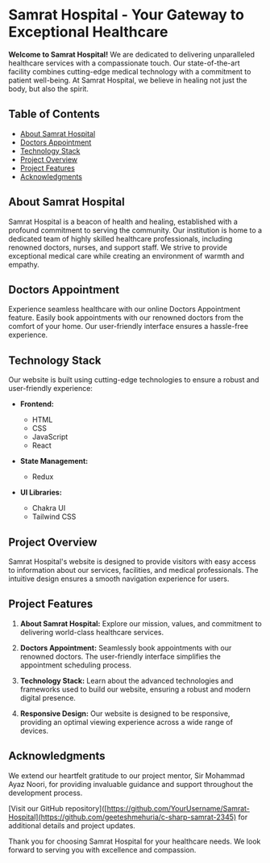 # Samrat Hospital - Your Gateway to Exceptional Healthcare

**Welcome to Samrat Hospital!** We are dedicated to delivering unparalleled healthcare services with a compassionate touch. Our state-of-the-art facility combines cutting-edge medical technology with a commitment to patient well-being. At Samrat Hospital, we believe in healing not just the body, but also the spirit.

## Table of Contents

- [About Samrat Hospital](#about-samrat-hospital)
- [Doctors Appointment](#doctors-appointment)
- [Technology Stack](#technology-stack)
- [Project Overview](#project-overview)
- [Project Features](#project-features)
- [Acknowledgments](#acknowledgments)


## About Samrat Hospital

Samrat Hospital is a beacon of health and healing, established with a profound commitment to serving the community. Our institution is home to a dedicated team of highly skilled healthcare professionals, including renowned doctors, nurses, and support staff. We strive to provide exceptional medical care while creating an environment of warmth and empathy.

## Doctors Appointment

Experience seamless healthcare with our online Doctors Appointment feature. Easily book appointments with our renowned doctors from the comfort of your home. Our user-friendly interface ensures a hassle-free experience.

## Technology Stack

Our website is built using cutting-edge technologies to ensure a robust and user-friendly experience:

- **Frontend:**
  - HTML
  - CSS
  - JavaScript
  - React

- **State Management:**
  - Redux

- **UI Libraries:**
  - Chakra UI
  - Tailwind CSS

## Project Overview

Samrat Hospital's website is designed to provide visitors with easy access to information about our services, facilities, and medical professionals. The intuitive design ensures a smooth navigation experience for users.

## Project Features

1. **About Samrat Hospital:** Explore our mission, values, and commitment to delivering world-class healthcare services.

2. **Doctors Appointment:** Seamlessly book appointments with our renowned doctors. The user-friendly interface simplifies the appointment scheduling process.

3. **Technology Stack:** Learn about the advanced technologies and frameworks used to build our website, ensuring a robust and modern digital presence.

4. **Responsive Design:** Our website is designed to be responsive, providing an optimal viewing experience across a wide range of devices.



## Acknowledgments

We extend our heartfelt gratitude to our project mentor, Sir Mohammad Ayaz Noori, for providing invaluable guidance and support throughout the development process.

[Visit our GitHub repository]([https://github.com/YourUsername/Samrat-Hospital](https://github.com/geeteshmehuria/c-sharp-samrat-2345) for additional details and project updates.

Thank you for choosing Samrat Hospital for your healthcare needs. We look forward to serving you with excellence and compassion.
